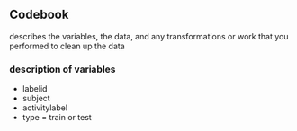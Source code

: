 ## Codebook
describes the variables, the data, and any transformations or work that you performed to clean up the data

### description of variables
* labelid
* subject
* activitylabel
* type = train or test
